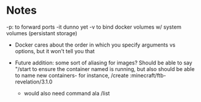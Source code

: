 # Notes

-p<External>:<Internal> 
    to forward ports
-it
    dunno yet
-v <foldername>
    to bind docker volumes w/ system volumes (persistant storage)
    
- Docker cares about the order in which you specify arguments vs options, but it won't tell you that

* Future addition: some sort of aliasing for images? Should be able to say "/start <name> to ensure the container named <name> is running, but also should be able to name new containers- for instance, /create <name>:minecraft/ftb-revelation/3.1.0
    * would also need command ala /list <game> <type> <version>
